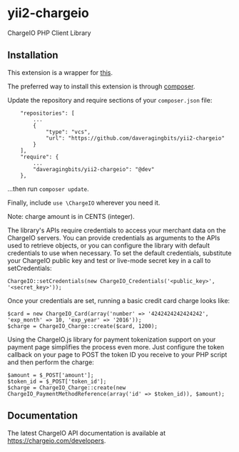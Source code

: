 yii2-chargeio
============

ChargeIO PHP Client Library

Installation
-----------

This extension is a wrapper for [this](https://github.com/charge-io/chargeio-php).

The preferred way to install this extension is through [composer](http://getcomposer.org/download/).

Update the repository and require sections of your `composer.json` file:

```
	"repositories": [
		...
		{
			"type": "vcs",
			"url": "https://github.com/daveragingbits/yii2-chargeio"
		}
	],
	"require": {
		...
		"daveragingbits/yii2-chargeio": "@dev"
	},
```

...then run `composer update`.

Finally, include `use \ChargeIO` wherever you need it.

Note: charge amount is in CENTS (integer).

The library's APIs require credentials to access your merchant data on the
ChargeIO servers. You can provide credentials as arguments to the APIs used to
retrieve objects, or you can configure the library with default credentials to
use when necessary. To set the default credentials, substitute your ChargeIO
public key and test or live-mode secret key in a call to setCredentials:

    ChargeIO::setCredentials(new ChargeIO_Credentials('<public_key>', '<secret_key>'));

Once your credentials are set, running a basic credit card charge looks like:

    $card = new ChargeIO_Card(array('number' => '4242424242424242', 'exp_month' => 10, 'exp_year' => '2016'));
    $charge = ChargeIO_Charge::create($card, 1200);
    
Using the ChargeIO.js library for payment tokenization support on your payment page
simplifies the process even more. Just configure the token callback on your page to
POST the token ID you receive to your PHP script and then perform the charge:

    $amount = $_POST['amount'];
    $token_id = $_POST['token_id'];
    $charge = ChargeIO_Charge::create(new ChargeIO_PaymentMethodReference(array('id' => $token_id)), $amount);
    
Documentation
-----------

The latest ChargeIO API documentation is available at https://chargeio.com/developers.
